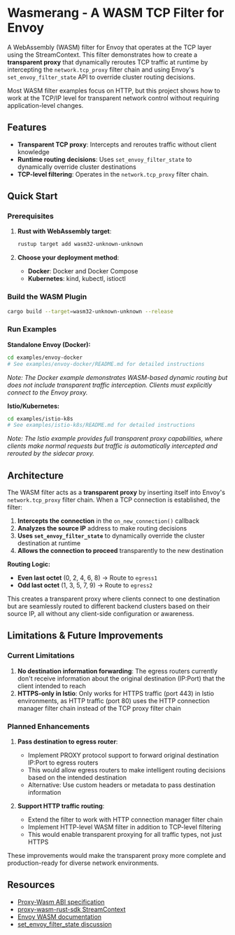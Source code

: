 # Wasmerang - A WASM TCP Filter for Envoy

A WebAssembly (WASM) filter for Envoy that operates at the TCP layer using the StreamContext. This filter demonstrates how to create a **transparent proxy** that dynamically reroutes TCP traffic at runtime by intercepting the `network.tcp_proxy` filter chain and using Envoy's `set_envoy_filter_state` API to override cluster routing decisions.

Most WASM filter examples focus on HTTP, but this project shows how to work at the TCP/IP level for transparent network control without requiring application-level changes.

## Features

- **Transparent TCP proxy**: Intercepts and reroutes traffic without client knowledge
- **Runtime routing decisions**: Uses `set_envoy_filter_state` to dynamically override cluster destinations
- **TCP-level filtering**: Operates in the `network.tcp_proxy` filter chain.

## Quick Start

### Prerequisites

1. **Rust with WebAssembly target**:

   ```bash
   rustup target add wasm32-unknown-unknown
   ```

2. **Choose your deployment method**:
   - **Docker**: Docker and Docker Compose
   - **Kubernetes**: kind, kubectl, istioctl

### Build the WASM Plugin

```bash
cargo build --target=wasm32-unknown-unknown --release
```

### Run Examples

**Standalone Envoy (Docker):**

```bash
cd examples/envoy-docker
# See examples/envoy-docker/README.md for detailed instructions
```

_Note: The Docker example demonstrates WASM-based dynamic routing but does not include transparent traffic interception. Clients must explicitly connect to the Envoy proxy._

**Istio/Kubernetes:**

```bash
cd examples/istio-k8s
# See examples/istio-k8s/README.md for detailed instructions
```

_Note: The Istio example provides full transparent proxy capabilities, where clients make normal requests but traffic is automatically intercepted and rerouted by the sidecar proxy._

## Architecture

The WASM filter acts as a **transparent proxy** by inserting itself into Envoy's `network.tcp_proxy` filter chain. When a TCP connection is established, the filter:

1. **Intercepts the connection** in the `on_new_connection()` callback
2. **Analyzes the source IP** address to make routing decisions
3. **Uses `set_envoy_filter_state`** to dynamically override the cluster destination at runtime
4. **Allows the connection to proceed** transparently to the new destination

**Routing Logic:**

- **Even last octet** (0, 2, 4, 6, 8) → Route to `egress1`
- **Odd last octet** (1, 3, 5, 7, 9) → Route to `egress2`

This creates a transparent proxy where clients connect to one destination but are seamlessly routed to different backend clusters based on their source IP, all without any client-side configuration or awareness.

## Limitations & Future Improvements

### Current Limitations

1. **No destination information forwarding**: The egress routers currently don't receive information about the original destination (IP:Port) that the client intended to reach
2. **HTTPS-only in Istio**: Only works for HTTPS traffic (port 443) in Istio environments, as HTTP traffic (port 80) uses the HTTP connection manager filter chain instead of the TCP proxy filter chain

### Planned Enhancements

1. **Pass destination to egress router**:

   - Implement PROXY protocol support to forward original destination IP:Port to egress routers
   - This would allow egress routers to make intelligent routing decisions based on the intended destination
   - Alternative: Use custom headers or metadata to pass destination information

2. **Support HTTP traffic routing**:
   - Extend the filter to work with HTTP connection manager filter chain
   - Implement HTTP-level WASM filter in addition to TCP-level filtering
   - This would enable transparent proxying for all traffic types, not just HTTPS

These improvements would make the transparent proxy more complete and production-ready for diverse network environments.

## Resources

- [Proxy-Wasm ABI specification](https://github.com/proxy-wasm/spec)
- [proxy-wasm-rust-sdk StreamContext](https://github.com/proxy-wasm/proxy-wasm-rust-sdk/blob/main/src/traits.rs#L259)
- [Envoy WASM documentation](https://www.envoyproxy.io/docs/envoy/latest/intro/arch_overview/advanced/wasm)
- [set_envoy_filter_state discussion](https://github.com/envoyproxy/envoy/issues/28128)
